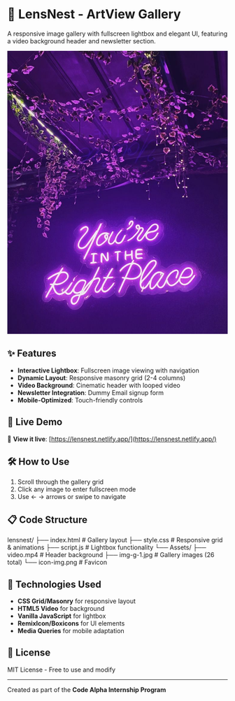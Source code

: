# 📸 LensNest - ArtView Gallery

A responsive image gallery with fullscreen lightbox and elegant UI, featuring a video background header and newsletter section.

![Gallery Preview](Assets/img-g-3.jpg)

## ✨ Features
- **Interactive Lightbox**: Fullscreen image viewing with navigation
- **Dynamic Layout**: Responsive masonry grid (2-4 columns)
- **Video Background**: Cinematic header with looped video
- **Newsletter Integration**: Dummy Email signup form
- **Mobile-Optimized**: Touch-friendly controls

## 🚀 Live Demo
🔗 **View it live**: [https://lensnest.netlify.app/](https://lensnest.netlify.app/)

## 🛠️ How to Use
1. Scroll through the gallery grid
2. Click any image to enter fullscreen mode
3. Use ← → arrows or swipe to navigate

## 📋 Code Structure
lensnest/
├── index.html # Gallery layout
├── style.css # Responsive grid & animations
├── script.js # Lightbox functionality
└── Assets/
├── video.mp4 # Header background
├── img-g-1.jpg # Gallery images (26 total)
└── icon-img.png # Favicon

## 🔧 Technologies Used
- **CSS Grid/Masonry** for responsive layout
- **HTML5 Video** for background
- **Vanilla JavaScript** for lightbox
- **RemixIcon/Boxicons** for UI elements
- **Media Queries** for mobile adaptation

## 📜 License
MIT License - Free to use and modify

---
Created as part of the **Code Alpha Internship Program**
